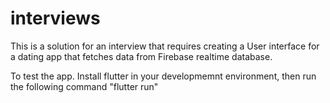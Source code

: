 # interviews

This is a solution for an interview that requires creating a User interface for a dating app that fetches data from Firebase realtime database.

To test the app. Install flutter in your developmemnt environment, then run the following command "flutter run"
